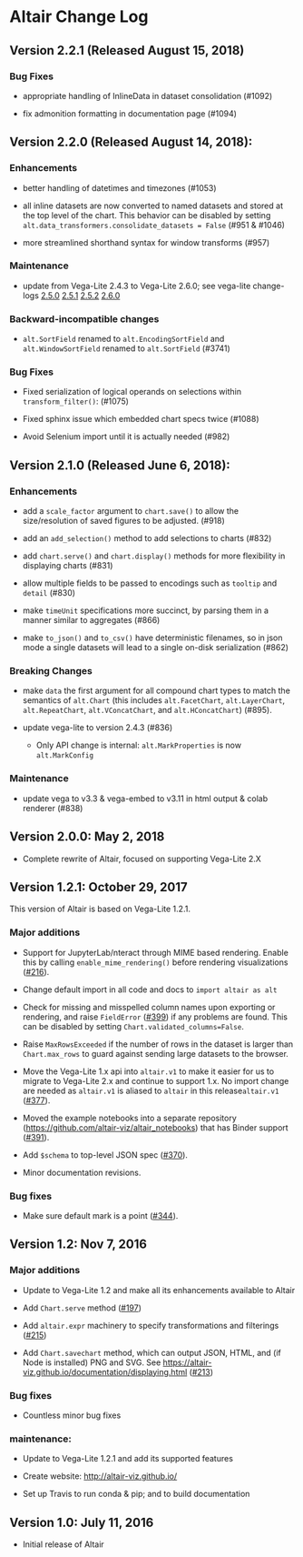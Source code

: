 # Altair Change Log

## Version 2.2.1 (Released August 15, 2018)

### Bug Fixes

- appropriate handling of InlineData in dataset consolidation (#1092)

- fix admonition formatting in documentation page (#1094)

## Version 2.2.0 (Released August 14, 2018):

### Enhancements

- better handling of datetimes and timezones (#1053)

- all inline datasets are now converted to named datasets and stored at the
  top level of the chart. This behavior can be disabled by setting
  ``alt.data_transformers.consolidate_datasets = False`` (#951 & #1046)

- more streamlined shorthand syntax for window transforms (#957)

### Maintenance

- update from Vega-Lite 2.4.3 to Vega-Lite 2.6.0; see vega-lite change-logs [2.5.0](https://github.com/vega/vega-lite/releases/tag/v2.5.0) [2.5.1](https://github.com/vega/vega-lite/releases/tag/v2.5.1) [2.5.2](https://github.com/vega/vega-lite/releases/tag/v2.5.2) [2.6.0](https://github.com/vega/vega-lite/releases/tag/v2.6.0)

### Backward-incompatible changes

- ``alt.SortField`` renamed to ``alt.EncodingSortField`` and
  ``alt.WindowSortField`` renamed to ``alt.SortField`` (#3741)

### Bug Fixes

- Fixed serialization of logical operands on selections within
  ``transform_filter()``: (#1075)

- Fixed sphinx issue which embedded chart specs twice (#1088)

- Avoid Selenium import until it is actually needed (#982)

## Version 2.1.0 (Released June 6, 2018):

### Enhancements

- add a ``scale_factor`` argument to ``chart.save()`` to allow the
  size/resolution of saved figures to be adjusted. (#918)

- add an ``add_selection()`` method to add selections to charts (#832)

- add ``chart.serve()`` and ``chart.display()`` methods for more flexibility
  in displaying charts (#831)

- allow multiple fields to be passed to encodings such as ``tooltip``
  and ``detail`` (#830)

- make ``timeUnit`` specifications more succinct, by parsing them in a manner
  similar to aggregates (#866)

- make ``to_json()`` and ``to_csv()`` have deterministic filenames, so in json
  mode a single datasets will lead to a single on-disk serialization (#862)

### Breaking Changes

- make ``data`` the first argument for all compound chart types to match the
  semantics of ``alt.Chart`` (this includes ``alt.FacetChart``,
  ``alt.LayerChart``, ``alt.RepeatChart``, ``alt.VConcatChart``, and
  ``alt.HConcatChart``) (#895).

- update vega-lite to version 2.4.3 (#836)

  - Only API change is internal: ``alt.MarkProperties`` is now ``alt.MarkConfig``

### Maintenance

- update vega to v3.3 & vega-embed to v3.11 in html output & colab renderer (#838)


## Version 2.0.0: May 2, 2018

- Complete rewrite of Altair, focused on supporting Vega-Lite 2.X

## Version 1.2.1: October 29, 2017

This version of Altair is based on Vega-Lite 1.2.1.

### Major additions

- Support for JupyterLab/nteract through MIME based rendering. Enable this by calling
  `enable_mime_rendering()` before rendering visualizations
  ([#216](https://github.com/altair-viz/altair/pull/216)).

- Change default import in all code and docs to `import altair as alt`

- Check for missing and misspelled column names upon exporting or rendering,
  and raise `FieldError` ([#399](https://github.com/altair-viz/altair/pull/399))
  if any problems are found. This can be disabled by setting `Chart.validated_columns=False`.

- Raise `MaxRowsExceeded`  if the number of rows in the dataset is larger than `Chart.max_rows`
  to guard against sending large datasets to the browser.

- Move the Vega-Lite 1.x api into `altair.v1` to make it easier for us to migrate to Vega-Lite
  2.x and continue to support 1.x. No import change are needed as `altair.v1` is aliased to
  `altair` in this release`altair.v1` ([#377](https://github.com/altair-viz/altair/pull/377)).

- Moved the example notebooks into a separate repository (https://github.com/altair-viz/altair_notebooks) that has Binder support
  ([#391](https://github.com/altair-viz/altair/pull/391)).

- Add `$schema` to top-level JSON spec ([#370](https://github.com/altair-viz/altair/issues/370)).

- Minor documentation revisions.

### Bug fixes

- Make sure default mark is a point ([#344](https://github.com/altair-viz/altair/pull/344)).

## Version 1.2: Nov 7, 2016

### Major additions

- Update to Vega-Lite 1.2 and make all its enhancements available to Altair

- Add ``Chart.serve`` method
  ([#197](https://github.com/altair-viz/altair/pull/197))

- Add ``altair.expr`` machinery to specify transformations and filterings
  ([#215](https://github.com/altair-viz/altair/pull/215))

- Add ``Chart.savechart`` method, which can output JSON, HTML, and (if Node
  is installed) PNG and SVG. See https://altair-viz.github.io/documentation/displaying.html ([#213](https://github.com/altair-viz/altair/pull/213))

### Bug fixes

- Countless minor bug fixes

### maintenance:

- Update to Vega-Lite 1.2.1 and add its supported features

- Create website: http://altair-viz.github.io/

- Set up Travis to run conda & pip; and to build documentation


## Version 1.0: July 11, 2016

- Initial release of Altair
